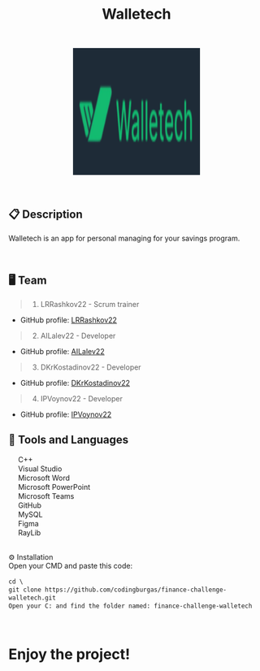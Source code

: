 <h1 align="center">Walletech</h1>
<br>
<p align="center">
  <img src="Documentation/logo.png" alt="logo" height="250" width="250">
</p>
<br>

## 📋 Description
<p align="start">
Walletech is an app for personal managing for your savings program.
</p>
<br>

## 🖥 Team

>  1. LRRashkov22 - Scrum trainer    
   - GitHub profile: [LRRashkov22](https://github.com/luchezar123)    
 
> 2. AILalev22 - Developer 
   - GitHub profile: [AILalev22](https://github.com/AILalev22)    

> 3. DKrKostadinov22 - Developer   
   - GitHub profile: [DKrKostadinov22](https://github.com/DKrKostadinov22)

> 4. IPVoynov22 - Developer   
   - GitHub profile: [IPVoynov22](https://github.com/IPVoynov22)

    

## 🔨 Tools and Languages 
   <p align="left"> 
    <img src="https://upload.wikimedia.org/wikipedia/commons/thumb/1/18/ISO_C%2B%2B_Logo.svg/640px-ISO_C%2B%2B_Logo.svg.png" width="15" height="15"> C++ <br>
<img src="https://upload.wikimedia.org/wikipedia/commons/thumb/2/2c/Visual_Studio_Icon_2022.svg/800px-Visual_Studio_Icon_2022.svg.png" width="15" height="15"> Visual Studio <br>
<img src="https://upload.wikimedia.org/wikipedia/commons/thumb/8/8d/Microsoft_Word_2013-2019_logo.svg/587px-Microsoft_Word_2013-2019_logo.svg.png?20221202081051" width="15" height="15"> Microsoft Word <br>
<img src="https://upload.wikimedia.org/wikipedia/commons/thumb/0/0d/Microsoft_Office_PowerPoint_(2019–present).svg/640px-Microsoft_Office_PowerPoint_(2019–present).svg.png" width="15" height="15"> Microsoft PowerPoint <br>
<img src="https://upload.wikimedia.org/wikipedia/commons/thumb/4/49/MicroTeams.png/640px-MicroTeams.png" width="15" height="15"> Microsoft Teams <br>
<img src="https://github.githubassets.com/assets/GitHub-Mark-ea2971cee799.png" width="15" height="15"> GitHub <br>
<img src="https://d1.awsstatic.com/asset-repository/products/amazon-rds/1024px-MySQL.ff87215b43fd7292af172e2a5d9b844217262571.png" width ="15" height="15"> MySQL <br>
<img src = "https://encrypted-tbn0.gstatic.com/images?q=tbn:ANd9GcSHVIL5HpOsOFQWomhpmB5b8lTVQ9rIVnV9fg&s" width="15" height="15"> Figma <br>
<img src="https://assets.media.handmade.network/8eda283a-cf2d-4448-afc5-4600c4ce9621/raylib.png" width="15" height="15"> RayLib <br>
  </p> 
<br>
⚙️ Installation 
<br>
Open your CMD and paste this code:
 
````
cd \
git clone https://github.com/codingburgas/finance-challenge-walletech.git
Open your C: and find the folder named: finance-challenge-walletech
````

<br>

<h1>Enjoy the project!</h1>
